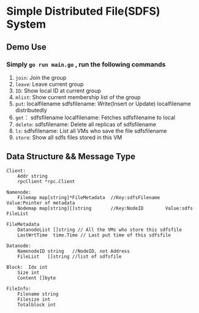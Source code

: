 # Simple Distributed File(SDFS) System 


## Demo Use

### Simply `go run main.go` , run the following commands
1. `join`:  Join the group 
2. `leave`: Leave current group
3. `ID`: Show local ID at current group
4. `mlist`: Show current membership list of the group
5.  `put`: localfilename sdfsfilename: Write(Insert or Update) localfilename distributedly
6. `get`： sdfsfilename localfilename: Fetches sdfsfilename to local 
7. `delete`: sdfsfilename: Delete all replicas of sdfsfilename
8. `ls`: sdfsfilename: List all VMs who save the file sdfsfilename
9. `store`: Show all sdfs files stored in this VM

## Data Structure && Message Type
```
Client: 
	Addr string
	rpcClient *rpc.Client

Namenode: 
	Filemap map[string]*FileMetadata  //Key:sdfsFilename  Value:Pointer of metadata
	Nodemap map[string][]string 	  //Key:NodeID        Value:sdfs FileList

FileMetadata 
	DatanodeList []string // All the VMs who store this sdfsfile
	LastWrtTime  time.Time // Last put time of this sdfsfile  

Datanode:
	NamenodeID string   //NodeID, not Address
	FileList   []string //list of sdfsfile

Block: 	Idx int
	Size int
	Content []byte

FileInfo: 
	Filename string
	Filesize int
	Totalblock int

```
